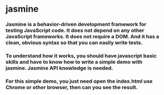 # jasmine 

### Jasmine is a behavior-driven development framework for testing JavaScript code. It does not depend on any other JavaScript frameworks. It does not require a DOM. And it has a clean, obvious syntax so that you can easily write tests.

### To understand how it works, you should have javascript basic skills and have to know how to write a simple demo with jasmine. Jasmine API knowledge is needed. 

### For this simple demo, you just need open the index.html use Chrome or other browser, then can you see the result.